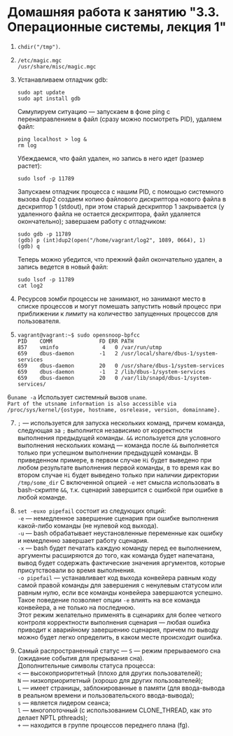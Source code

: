 # Домашняя работа к занятию "3.3. Операционные системы, лекция 1"

1. `chdir("/tmp")`.
2. ```
   /etc/magic.mgc
   /usr/share/misc/magic.mgc
   ```
3. Устанавливаем отладчик gdb: 
   ```
   sudo apt update     
   sudo apt install gdb
   ```
   Симулируем ситуацию — запускаем в фоне ping с перенаправлением в файл (сразу можно посмотреть PID), удаляем файл:
   ```
   ping localhost > log &
   rm log
   ```
   Убеждаемся, что файл удален, но запись в него идет (размер растет):
   ```
   sudo lsof -p 11789
   ```
   Запускаем отладчик процесса с нашим PID, с помощью системного вызова dup2 создаем копию файлового дискриптора нового файла в дескриптор 1 (stdout), при этом старый дескриптор 1 закрывается (у удаленного файла не остается дескриптора, файл удаляется окончательно); завершаем работу с отладчиком:
   ```
   sudo gdb -p 11789
   (gdb) p (int)dup2(open("/home/vagrant/log2", 1089, 0664), 1)
   (gdb) q
   ```
   Теперь можно убедится, что прежний файл окончательно удален, а запись ведется в новый файл:
   ```
   sudo lsof -p 11789
   cat log2
   ```

4. Ресурсов зомби процессы не занимают, но занимают место в списке процессов и могут помешать запустить новый процесс при приближении к лимиту на количество запущенных процессов для пользователя.

5. ```
   vagrant@vagrant:~$ sudo opensnoop-bpfcc
   PID    COMM               FD ERR PATH
   857    vminfo              4   0 /var/run/utmp
   659    dbus-daemon        -1   2 /usr/local/share/dbus-1/system-services
   659    dbus-daemon        20   0 /usr/share/dbus-1/system-services
   659    dbus-daemon        -1   2 /lib/dbus-1/system-services
   659    dbus-daemon        20   0 /var/lib/snapd/dbus-1/system-services/
   ```
    
6`uname -a` Использует системный вызов `uname`.  
   `Part of the utsname information is also accessible via /proc/sys/kernel/{ostype, hostname, osrelease, version, domainname}.`

7. `;` — используется для запуска нескольких команд, причем команда, следующая за `;` выполнится независимо от корректности выполнения предыдущей команды. `&&` используется для условного выполнения нескольких команд — команда после `&&` выполняется только при успешном выполнении предыдущей команды.
   В приведенном примере, в первом случае `Hi` будет выведено при любом результате выполнения первой команды, в то время как во втором случае `Hi` будет выведено только при наличии директории `/tmp/some_dir`
   С включенной опцией `-e` нет смысла использовать в bash-скрипте `&&`, т.к. сценарий завершится с ошибкой при ошибке в любой команде.

8. `set -euxo pipefail` состоит из следующих опций:  
   `-e` — немедленное завершение сценария при ошибке выполнения какой-либо команды (не нулевой код выхода).  
   `-u` — bash обрабатывает неустановленные переменные как ошибку и немедленно завершает работу сценария.  
   `-x` — bash будет печатать каждую команду перед ее выполнением, аргументы расширяются до того, как команда будет напечатана, вывод будет содержать фактические значения аргументов, которые присутствовали во время выполнения.  
   `-o pipefail` — устанавливает код выхода конвейера равным коду самой правой команды для завершения с ненулевым статусом или равным нулю, если все команды конвейера завершаются успешно. Такое поведение позволяет опции `-e` влиять на все команда конвейера, а не только на последнюю.  
   Этот режим желательно применять в сценариях для более четкого контроля корректности выполнения сценария — любая ошибка приводит к аварийному завершению сценария, причем по выводу можно будет легко определить, в каком месте происходит ошибка.

10. Самый распространенный статус — `S` — режим прерываемого сна (ожидание события для прерывания сна).  
    Дополнительные символы статуса процесса:  
    `<` — высокоприоритетный (плохо для других пользователей);  
    `N` — низкоприоритетный (хорошо для других пользователей);  
    `L` — имеет страницы, заблокированные в памяти (для ввода-вывода в реальном времени и пользовательского ввода-вывода);  
    `s` — является лидером сеанса;  
    `l` — многопоточный (с использованием CLONE_THREAD, как это делает NPTL pthreads);  
    `+` — находится в группе процессов переднего плана (fg).  
